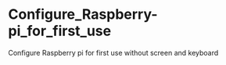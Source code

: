 # Configure_Raspberry-pi_for_first_use
Configure Raspberry pi for first use without screen and keyboard
